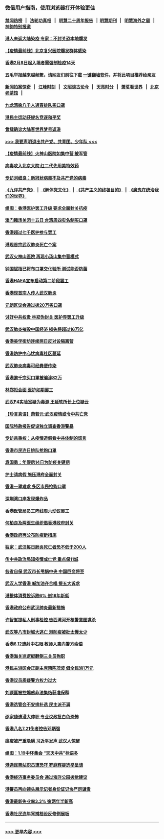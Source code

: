 ### [微信用户指南，使用浏览器打开体验更佳](https://github.com/gfw-breaker/banned-news1/blob/master/indexes/wechat-guide.md?t=0)
#### [禁闻热榜](热点新闻.md?t=0)  &nbsp;&nbsp;|&nbsp;&nbsp; [法轮功真相](https://github.com/gfw-breaker/truth/blob/master/README.md?t=0) &nbsp;&nbsp;|&nbsp;&nbsp; [明慧二十周年报告](https://github.com/gfw-breaker/mh-reports/blob/master/README.md?t=0) &nbsp;&nbsp;|&nbsp;&nbsp;[明慧期刊](https://github.com/gfw-breaker/mh-qikan) &nbsp;&nbsp;|&nbsp;&nbsp; [明慧海外之窗](https://github.com/gfw-breaker/mh-news/blob/master/README.md?t=0) &nbsp;&nbsp;|&nbsp;&nbsp; [神韵特别报道](https://github.com/gfw-breaker/mh-news/blob/master/shenyun.md?t=0)
#### [港人未返大陆染疫 专家：不封关恐本地爆发](../pages/nsc415/n11848021.md?t=02062244) 
#### [【疫情最前线】北京复兴医院爆发群体感染](../pages/nsc415/n11847626.md?t=02062244) 
#### [香港2月8日起入境者需强制检疫14天](../pages/nsc415/n11847658.md?t=02062244) 
#### 五毛举报越来越频繁，请网友们前往下载 [一键翻墙软件](https://github.com/gfw-breaker/ssr-accounts)，并将此项目推荐给亲友
#### [新闻拍案惊奇](https://github.com/gfw-breaker/banned-news1/blob/master/pages/link4.md) &nbsp;&nbsp;|&nbsp;&nbsp; [江峰时刻](https://github.com/gfw-breaker/banned-news1/blob/master/pages/link4.md) &nbsp;&nbsp;|&nbsp;&nbsp; [文昭谈古论今](https://github.com/gfw-breaker/banned-news1/blob/master/pages/link4.md) &nbsp;&nbsp;|&nbsp;&nbsp; [天亮时分](https://github.com/gfw-breaker/banned-news1/blob/master/pages/link4.md) &nbsp;&nbsp;|&nbsp;&nbsp; [萧茗看世界](https://github.com/gfw-breaker/banned-news1/blob/master/pages/link4.md) &nbsp;&nbsp;|&nbsp;&nbsp; [北京老茶馆](https://github.com/gfw-breaker/banned-news1/blob/master/pages/link4.md) &nbsp;&nbsp;|&nbsp;&nbsp; 
#### [九龙湾逾八千人通宵排队买口罩](../pages/nsc415/n11847647.md?t=02062244) 
#### [港民主运动获提名竞逐和平奖](../pages/nsc415/n11847633.md?t=02062244) 
#### [曾载确诊大陆客世界梦号返港](../pages/nsc415/n11847608.md?t=02062244) 
#### [>>> 我要声明退出共产党、共青团、少年队 <<<](https://github.com/begood0513/goodnews/blob/master/quit/letter.md) 
#### [【疫情最前线】火神山医院如集中营 被军管](../pages/nsc415/n11847524.md?t=02062244) 
#### [病毒攻入北京大院 红二代先用美特效药](../pages/nsc415/n11847427.md?t=02062244) 
#### [专访刘细良：新冠状病毒不及共产党的病毒](../pages/nsc415/n11847164.md?t=02062244) 
#### [《九评共产党》](https://github.com/begood0513/9ping.md/blob/master/README.md) &nbsp;|&nbsp; [《解体党文化》](../../../../jtdwh.md/blob/master/README.md)  &nbsp;|&nbsp; [《共产主义的终极目的》](../../../../gczydzjmd.md/blob/master/README.md) &nbsp;|&nbsp; [《魔鬼在统治我们的世界》](../../../../mgztzwmdsj.md/blob/master/README.md) 
#### [组图：香港医护罢工升级 要求全面封关抗疫](../pages/nsc415/n11844107.md?t=02062244) 
#### [澳门赌场关闭十五日 台湾周四实名制买口罩](../pages/nsc415/n11845083.md?t=02062244) 
#### [香港超过七千医护参与罢工](../pages/nsc415/n11845051.md?t=02062244) 
#### [港现首宗武汉肺炎死亡个案](../pages/nsc415/n11844998.md?t=02062244) 
#### [武汉火神山医院 再现小汤山集中营模式](../pages/nsc415/n11844763.md?t=02062244) 
#### [钟国斌指已将布口罩交化验所 测试能否防菌](../pages/nsc415/n11842783.md?t=02062244) 
#### [香港HAEA宣布启动第二阶段罢工](../pages/nsc415/n11842723.md?t=02062244) 
#### [香港现首宗人传人武汉肺炎](../pages/nsc415/n11842766.md?t=02062244) 
#### [元朗区议会通过拨20万买口罩](../pages/nsc415/n11842754.md?t=02062244) 
#### [讨好中共权贵 林郑伪封关 医护界罢工升级](../pages/nsc415/n11842359.md?t=02062244) 
#### [武汉肺炎摧毁中国经济 损失将超过16万亿](../pages/nsc415/n11839723.md?t=02062244) 
#### [香港美孚街坊连续两日反对设隔离营](../pages/nsc415/n11839962.md?t=02062244) 
#### [香港防护中心忧病毒社区蔓延](../pages/nsc415/n11839933.md?t=02062244) 
#### [武汉肺炎病毒可经粪便传染](../pages/nsc415/n11839939.md?t=02062244) 
#### [香港逾千宗买口罩被骗涉82万](../pages/nsc415/n11839914.md?t=02062244) 
#### [林郑拒会面 医护如期罢工](../pages/nsc415/n11839892.md?t=02062244) 
#### [武汉P4实验室疑为毒源 王延轶所长上位疑云](../pages/nsc415/n11835543.md?t=02062244) 
#### [【珍言真语】萧若元:武汉疫情或令中共亡党](../pages/nsc415/n11829394.md?t=02062244) 
#### [国际特赦报告促设独立调查香港警暴](../pages/nsc415/n11833845.md?t=02062244) 
#### [专访吕秉权：从疫情造假看中共体制的谎言](../pages/nsc415/n11833813.md?t=02062244) 
#### [香港市民连日排队抢购口罩](../pages/nsc415/n11833794.md?t=02062244) 
#### [袁国勇：年假后14日为防疫关键期](../pages/nsc415/n11831088.md?t=02062244) 
#### [护士请病假 施压港府全面封关](../pages/nsc415/n11831030.md?t=02062244) 
#### [香港一罩难求 多区市民抢购口罩](../pages/nsc415/n11831002.md?t=02062244) 
#### [深圳湾口岸发现爆炸品](../pages/nsc415/n11828802.md?t=02062244) 
#### [香港医管局员工阵线周六动议罢工](../pages/nsc415/n11828762.md?t=02062244) 
#### [何柏良及两医生组织倡香港政府封关](../pages/nsc415/n11828749.md?t=02062244) 
#### [香港政府再公布防疫新措施](../pages/nsc415/n11828716.md?t=02062244) 
#### [独家：武汉每日肺炎死亡者恐不低于200人](../pages/nsc415/n11828240.md?t=02062244) 
#### [传中共政治局知疫情或亡党 重点保11城](../pages/nsc415/n11828145.md?t=02062244) 
#### [各省自保 武汉市长甩锅中央 中国巨变将至](../pages/nsc415/n11828021.md?t=02062244) 
#### [武汉人学香港 喊加油齐合唱 提五大诉求](../pages/nsc415/n11827046.md?t=02062244) 
#### [港整体消费投诉跌6% 创18年新低](../pages/nsc415/n11817280.md?t=02062244) 
#### [香港政府公布武汉肺炎最新措施](../pages/nsc415/n11817152.md?t=02062244) 
#### [许智峯提私人刑事检控 告西湾河开枪警意图谋杀](../pages/nsc415/n11817132.md?t=02062244) 
#### [武汉等八市封城大逃亡 港防疫被批太慢太少](../pages/nsc415/n11817058.md?t=02062244) 
#### [香港6.12遭射中右眼 教师入禀向警方索偿](../pages/nsc415/n11814678.md?t=02062244) 
#### [香港海关巡逻艇翻侧三关员殉职](../pages/nsc415/n11814604.md?t=02062244) 
#### [港民主派区会正副主席晤陈茂波 倡全民派1万元](../pages/nsc415/n11814582.md?t=02062244) 
#### [香港议员质疑警方权力过大](../pages/nsc415/n11814560.md?t=02062244) 
#### [刘颕匡被控煽惑非法集结获准保释](../pages/nsc415/n11811727.md?t=02062244) 
#### [香港选管会不安排补选 民主派不满](../pages/nsc415/n11811691.md?t=02062244) 
#### [邵家臻遭浸大停职 专业议政批白色恐怖](../pages/nsc415/n11811670.md?t=02062244) 
#### [香港八名7.21伤者控告邓炳强](../pages/nsc415/n11811623.md?t=02062244) 
#### [瘟疫被严重隐瞒 习近平发声 武汉人惊醒](../pages/nsc415/n11811186.md?t=02062244) 
#### [组图：1.19中环集会 “天灭中共”标语多](../pages/nsc415/n11809514.md?t=02062244) 
#### [港选民票站职员遭恐吓 罗庭辉提选举呈请](../pages/nsc415/n11808914.md?t=02062244) 
#### [香港经济事务委员会 通过海洋公园拨款建议](../pages/nsc415/n11808906.md?t=02062244) 
#### [港警员再向镜头展示记者身份证记协严厉谴责](../pages/nsc415/n11808888.md?t=02062244) 
#### [香港最新失业率3.3% 逾两年半新高](../pages/nsc415/n11808887.md?t=02062244) 
#### [香港社民连年宵摊档设反修例展板](../pages/nsc415/n11808857.md?t=02062244) 

----
#### [ >>> 更早内容 <<< ](../indexes/nsc415-earlier.md)
